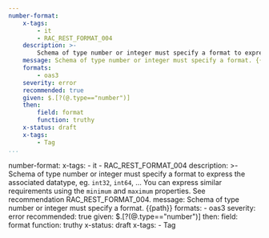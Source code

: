 ```yaml
---
number-format:
    x-tags:
        - it
        - RAC_REST_FORMAT_004
    description: >-
        Schema of type number or integer must specify a format to express the associated datatype, eg. `int32`, `int64`, ... You can express similar requirements using the `minimum` and `maximum` properties. See recommendation RAC_REST_FORMAT_004.
    message: Schema of type number or integer must specify a format. {{path}}
    formats:
        - oas3
    severity: error
    recommended: true
    given: $.[?(@.type=="number")]
    then:
        field: format
        function: truthy  
    x-status: draft
    x-tags:
        - Tag            
...
```

number-format:
    x-tags:
        - it
        - RAC_REST_FORMAT_004
    description: >-
        Schema of type number or integer must specify a format to express the associated datatype, eg. `int32`, `int64`, ... You can express similar requirements using the `minimum` and `maximum` properties. See recommendation RAC_REST_FORMAT_004.
    message: Schema of type number or integer must specify a format. {{path}}
    formats:
        - oas3
    severity: error
    recommended: true
    given: $.[?(@.type=="number")]
    then:
        field: format
        function: truthy 
    x-status: draft
    x-tags:
        - Tag           